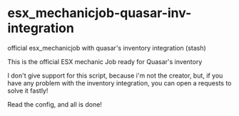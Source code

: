 # esx_mechanicjob-quasar-inv-integration
official esx_mechanicjob with quasar's inventory integration (stash)


This is the official ESX mechanic Job ready for Quasar's inventory

I don't give support for this script, because i'm not the creator, but, if you have any problem with the inventory integration, you can open a requests to solve it fastly!

Read the config, and all is done!
